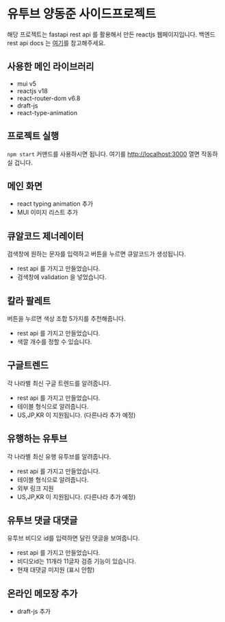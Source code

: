 # 유투브 양동준 사이드프로젝트 

해당 프로젝트는 fastapi rest api 를 활용해서 만든 reactjs 웹페이지입니다.
백엔드 rest api docs 는 [여기](https://fastapi-google-trend.up.railway.app/redoc)를 참고해주세요.

## 사용한 메인 라이브러리
- mui v5
- reactjs v18
- react-router-dom v6.8
- draft-js
- react-type-animation 

## 프로젝트 실행

`npm start` 커맨드를 사용하시면 됩니다.
여기를 [http://localhost:3000](http://localhost:3000) 열면 작동하실 겁니다.

## 메인 화면 
- react typing animation 추가
- MUI 이미지 리스트 추가


## 큐알코드 제너레이터
검색창에 원하는 문자를 입력하고 버튼을 누르면 큐알코드가 생성됩니다.
- rest api 를 가지고 만들었습니다.
- 검색창에 validation 을 넣었습니다.

## 칼라 팔레트
버튼을 누르면 색상 조합 5가지를 추천해줍니다.
- rest api 를 가지고 만들었습니다.
- 색깔 개수를 정할 수 있습니다.

## 구글트렌드
각 나라별 최신 구글 트렌드를 알려줍니다.
- rest api 를 가지고 만들었습니다.
- 테이블 형식으로 알려줍니다.
- US,JP,KR 이 지원됩니다. (다른나라 추가 예정)

## 유행하는 유투브
각 나라별 최신 유행 유투브를 알려줍니다.
- rest api 를 가지고 만들었습니다.
- 테이블 형식으로 알려줍니다.
- 외부 링크 지원
- US,JP,KR 이 지원됩니다. (다른나라 추가 예정)

## 유투브 댓글 대댓글
유투브 비디오 id를 입력하면 달린 댓글을 보여줍니다.
- rest api 를 가지고 만들었습니다.
- 비디오id는 11개라 11글자 검증 기능이 있습니다.
- 현재 대댓글 미지원 (표시 안함)

## 온라인 메모장 추가
- draft-js 추가

